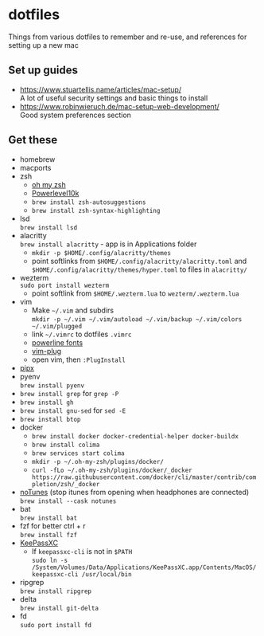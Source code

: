 # dotfiles
Things from various dotfiles to remember and re-use, and references for setting up a new mac


## Set up guides
* https://www.stuartellis.name/articles/mac-setup/</br>
  A lot of useful security settings and basic things to install
* https://www.robinwieruch.de/mac-setup-web-development/</br>
  Good system preferences section

## Get these
* homebrew
* macports
* zsh
    * [oh my zsh](https://ohmyz.sh/)
    * [Powerlevel10k](https://github.com/romkatv/powerlevel10k)
    * `brew install zsh-autosuggestions`
    * `brew install zsh-syntax-highlighting`
* lsd</br>
  `brew install lsd`
* alacritty</br>
  `brew install alacritty` - app is in Applications folder
  * `mkdir -p $HOME/.config/alacritty/themes`
  * point softlinks from `$HOME/.config/alacritty/alacritty.toml` and `$HOME/.config/alacritty/themes/hyper.toml` to files in `alacritty/`
* wezterm</br>
  `sudo port install wezterm`
  * point softlink from `$HOME/.wezterm.lua` to `wezterm/.wezterm.lua`
* vim
  * Make `~/.vim` and subdirs</br>
    `mkdir -p ~/.vim ~/.vim/autoload ~/.vim/backup ~/.vim/colors ~/.vim/plugged`
  * link `~/.vimrc` to dotfiles `.vimrc`
  * [powerline fonts](https://github.com/powerline/fonts)
  * [vim-plug](https://github.com/junegunn/vim-plug)
  * open vim, then `:PlugInstall`
* [pipx](https://github.com/pypa/pipx)
* pyenv</br>
  `brew install pyenv`
* `brew install grep` for `grep -P`
* `brew install gh`
* `brew install gnu-sed` for `sed -E`
* `brew install btop`
* docker
  * `brew install docker docker-credential-helper docker-buildx`
  * `brew install colima`
  * `brew services start colima`
  * `mkdir -p ~/.oh-my-zsh/plugins/docker/`
  * `curl -fLo ~/.oh-my-zsh/plugins/docker/_docker https://raw.githubusercontent.com/docker/cli/master/contrib/completion/zsh/_docker`
* [noTunes](https://github.com/tombonez/noTunes) (stop itunes from opening when headphones are connected)</br>
  `brew install --cask notunes`
* bat</br>
  `brew install bat`
* fzf for better ctrl + r</br>
  `brew install fzf`
* [KeePassXC](https://keepassxc.org)
  * If `keepassxc-cli` is not in `$PATH`</br>
    `sudo ln -s /System/Volumes/Data/Applications/KeePassXC.app/Contents/MacOS/keepassxc-cli /usr/local/bin`
* ripgrep</br>
  `brew install ripgrep`
* delta</br>
  `brew install git-delta`
* fd</br>
  `sudo port install fd`
